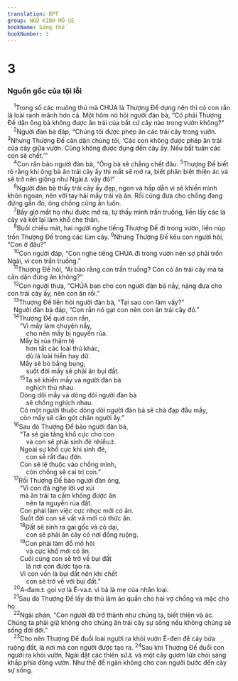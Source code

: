 ```yaml
---
translation: BPT
group: NGŨ KINH MÔ-SE
bookName: Sáng thế 
bookNumber: 1
---
```


<div class="title"><h1>3</h1><h3>Nguồn gốc của tội lỗi</h3></div>
<span class="verse sa_3_1"> <sup>1</sup>Trong số các muông thú mà CHÚA là Thượng Đế dựng nên thì có con rắn là loài ranh mãnh hơn cả. Một hôm nó hỏi người đàn bà, “Có phải Thượng Đế dặn ông bà không được ăn trái của bất cứ cây nào trong vườn không?”<br/></span>
<span class="verse sa_3_2"> <sup>2</sup>Người đàn bà đáp, “Chúng tôi được phép ăn các trái cây trong vườn.</span>
<span class="verse sa_3_3"><sup>3</sup>Nhưng Thượng Đế căn dặn chúng tôi, ‘Các con không được phép ăn trái của cây giữa vườn. Cũng không được đụng đến cây ấy. Nếu bất tuân các con sẽ chết.’”<br/></span>
<span class="verse sa_3_4"> <sup>4</sup>Con rắn bảo người đàn bà, “Ông bà sẽ chẳng chết đâu.</span>
<span class="verse sa_3_5"><sup>5</sup>Thượng Đế biết rõ rằng khi ông bà ăn trái cây ấy thì mắt sẽ mở ra, biết phân biệt thiện ác và sẽ trở nên giống như Ngài<a data-toggle="tooltip" data-placement="bottom" title="Hay “các thần.”">⚓</a> vậy đó!”<br/></span>
<span class="verse sa_3_6"> <sup>6</sup>Người đàn bà thấy trái cây ấy đẹp, ngon và hấp dẫn vì sẽ khiến mình khôn ngoan, nên với tay hái mấy trái và ăn. Rồi cũng đưa cho chồng đang đứng gần đó, ông chồng cũng ăn luôn.<br/></span>
<span class="verse sa_3_7"> <sup>7</sup>Bấy giờ mắt họ như được mở ra, tự thấy mình trần truồng, liền lấy các lá cây vả kết lại làm khố che thân.<br/></span>
<span class="verse sa_3_8"> <sup>8</sup>Buổi chiều mát, hai người nghe tiếng Thượng Đế đi trong vườn, liền núp trốn Thượng Đế trong các lùm cây.</span>
<span class="verse sa_3_9"><sup>9</sup>Nhưng Thượng Đế kêu con người hỏi, “Con ở đâu?”<br/></span>
<span class="verse sa_3_10"> <sup>10</sup>Con người đáp, “Con nghe tiếng CHÚA đi trong vườn nên sợ phải trốn Ngài, vì con trần truồng.”<br/></span>
<span class="verse sa_3_11"> <sup>11</sup>Thượng Đế hỏi, “Ai bảo rằng con trần truồng? Con có ăn trái cây mà ta căn dặn đừng ăn không?”<br/></span>
<span class="verse sa_3_12"> <sup>12</sup>Con người thưa, “CHÚA ban cho con người đàn bà nầy, nàng đưa cho con trái cây ấy, nên con ăn rồi.”<br/></span>
<span class="verse sa_3_13"> <sup>13</sup>Thượng Đế liền hỏi người đàn bà, “Tại sao con làm vậy?”<br/> Người đàn bà đáp, “Con rắn nó gạt con nên con ăn trái cây đó.”<br/></span>
<span class="verse sa_3_14"> <sup>14</sup>Thượng Đế quở con rắn,<br/>  “Vì mầy làm chuyện nầy,<br/>   cho nên mầy bị nguyền rủa.<br/>  Mầy bị rủa thậm tệ<br/>   hơn tất các loài thú khác,<br/>   dù là loài hiền hay dữ.<br/>  Mầy sẽ bò bằng bụng,<br/>   suốt đời mầy sẽ phải ăn bụi đất.<br/></span>
<span class="verse sa_3_15">  <sup>15</sup>Ta sẽ khiến mầy và người đàn bà<br/>   nghịch thù nhau.<br/>  Dòng dõi mầy và dòng dõi người đàn bà<br/>   sẽ chống nghịch nhau.<br/>  Có một người thuộc dòng dõi người đàn bà sẽ chà đạp đầu mầy,<br/>  còn mầy sẽ cắn gót chân người ấy.”<br/></span>
<span class="verse sa_3_16"> <sup>16</sup>Sau đó Thượng Đế bảo người đàn bà,<br/>  “Ta sẽ gia tăng khổ cực cho con<br/>   và con sẽ phải sinh đẻ nhiều<a data-toggle="tooltip" data-placement="bottom" title="Hay “khi sinh nở.”">⚓</a>.<br/>  Ngoài sự khổ cực khi sinh đẻ,<br/>   con sẽ rất đau đớn.<br/>  Con sẽ lệ thuộc vào chồng mình,<br/>   còn chồng sẽ cai trị con.”<br/></span>
<span class="verse sa_3_17"> <sup>17</sup>Rồi Thượng Đế bảo người đàn ông,<br/>  “Vì con đã nghe lời vợ xúi<br/>  mà ăn trái ta cấm không được ăn<br/>   nên ta nguyền rủa đất.<br/>  Con phải làm việc cực nhọc mới có ăn.<br/>  Suốt đời con sẽ vất vả mới có thức ăn.<br/></span>
<span class="verse sa_3_18">  <sup>18</sup>Đất sẽ sinh ra gai gốc và cỏ dại,<br/>   con sẽ phải ăn cây cỏ nơi đồng ruộng.<br/></span>
<span class="verse sa_3_19">  <sup>19</sup>Con phải làm đổ mồ hôi<br/>   và cực khổ mới có ăn.<br/>  Cuối cùng con sẽ trở về bụi đất<br/>   là nơi con được tạo ra.<br/>  Vì con vốn là bụi đất nên khi chết<br/>   con sẽ trở về với bụi đất.”<br/></span>
<span class="verse sa_3_20"> <sup>20</sup>A-đam<a data-toggle="tooltip" data-placement="bottom" title="Từ ngữ nầy có nghĩa là “người”, cũng có nghĩa là “đất” hay “đất sét đỏ.”">⚓</a> gọi vợ là Ê-va<a data-toggle="tooltip" data-placement="bottom" title="Trong tiếng Hê-bơ-rơ từ nầy nghe như “sống.”">⚓</a> vì bà là mẹ của nhân loại.<br/></span>
<span class="verse sa_3_21"> <sup>21</sup>Sau đó Thượng Đế lấy da thú làm áo quần cho hai vợ chồng và mặc cho họ.<br/></span>
<span class="verse sa_3_22"> <sup>22</sup>Ngài phán, “Con người đã trở thành như chúng ta, biết thiện và ác. Chúng ta phải giữ không cho chúng ăn trái cây sự sống nếu không chúng sẽ sống đời đời.”<br/></span>
<span class="verse sa_3_23"> <sup>23</sup>Cho nên Thượng Đế đuổi loài người ra khỏi vườn Ê-đen để cày bừa ruộng đất, là nơi mà con người được tạo ra.</span>
<span class="verse sa_3_24"><sup>24</sup>Sau khi Thượng Đế đuổi con người ra khỏi vườn, Ngài đặt các thiên sứ<a data-toggle="tooltip" data-placement="bottom" title="Hay “thiên thần.” Thần linh có cánh tương tự như thiên sứ để phục vụ quanh ngôi Thượng Đế hay các nơi thánh khác. Hai thiên thần nầy được đặt trên nắp của Rương Giao Ước để làm hình bóng về sự hiện diện của Thượng Đế. Xem Xuất 25:10-22.">⚓</a> và một cây gươm lửa chói sáng khắp phía đông vườn. Như thế để ngăn không cho con người bước đến cây sự sống.<br/></span>
